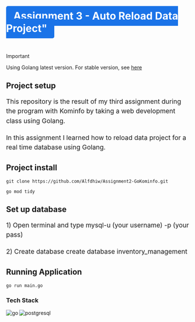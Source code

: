 # <a href="" style="background-color: #1a73e8; color: white; font-weight: bold; padding: 10px 20px; border-radius: 5px; text-decoration: none;">Assignment 3 - Auto Reload Data Project"</a>

<br />

> [!IMPORTANT]
> Using Golang latest version. For stable version, see [here](https://go.dev/)

## Project setup

<p style="font-size: 1.1rem; line-height: 1.5; margin-bottom: 20px;">This repository is the result of my third assignment during the program with Kominfo by taking a web development class using Golang.</p>
  <p style="font-size: 1.1rem; line-height: 1.5; margin-bottom: 20px;">In this assignment I learned how to reload data project for a real time database using Golang.</p>

## Project install

```
git clone https://github.com/Alfdhiw/Assignment2-GoKominfo.git
```

```
go mod tidy
```

## Set up database

<p style="font-size: 1.1rem; line-height: 1.5; margin-bottom: 20px;">
 1) Open terminal and type mysql-u (your username) -p (your pass) </p>
 <p style="font-size: 1.1rem; line-height: 1.5; margin-bottom: 20px;"> 
   2) Create database create database inventory_management </p>

## Running Application

```
go run main.go
```

### Tech Stack

<img align="left" alt="go" src="https://img.shields.io/badge/GO-1572B6?style=for-the-badge&logo=go&logoColor=white" /> 
<img align="left" src="https://img.shields.io/badge/postgresql-1572B6?style=for-the-badge&logo=Postgresql&logoColor=white" alt="postgresql" />
